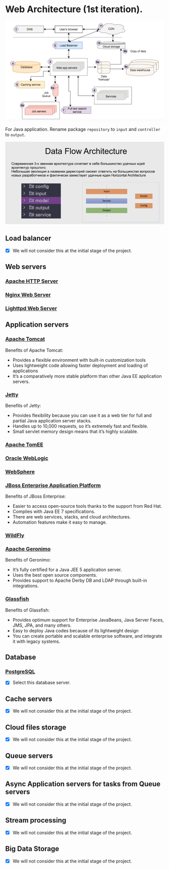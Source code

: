 # Web Architecture (1st iteration).

![Modern web application architecture overview](./images/arch_1.png)

For Java application. Rename package `repository` to `input` and `controller` to `output`.

![Folder structure](./images/arch_2.png)

## Load balancer
- [x] We will not consider this at the initial stage of the project.

## Web servers

### [Apache HTTP Server](https://httpd.apache.org/)

### [Nginx Web Server](https://www.nginx.com/)

### [Lighttpd Web Server](https://www.lighttpd.net/)

## Application servers

### [Apache Tomcat](http://tomcat.apache.org/)

Benefits of Apache Tomcat:

* Provides a flexible environment with built-in customization tools
* Uses lightweight code allowing faster deployment and loading of applications
* It’s a comparatively more stable platform than other Java EE application servers.

### [Jetty](https://www.baeldung.com/jetty-embedded#:~:text=%20Embedded%20Jetty%20Server%20in%20Java%20%201,has%20good%20support%20for%20asynchronous%20request...%20More%20)

Benefits of Jetty:

* Provides flexibility because you can use it as a web tier for full and partial Java application server stacks.
* Handles up to 10,000 requests, so it’s extremely fast and flexible.
* Small servlet memory design means that it’s highly scalable. 

### [Apache TomEE](http://tomee.apache.org/download-ng.html)

### [Oracle WebLogic](https://www.oracle.com/middleware/technologies/fusionmiddleware-downloads.html)

### [WebSphere](https://www.ibm.com/cloud/websphere-application-server?lnk=STW_US_STESCH&lnk2=trial_WASCloud&pexp=def&psrc=none&mhsrc=ibmsearch_a&mhq=webshpere)

### [JBoss Enterprise Application Platform](https://www.redhat.com/en/technologies/jboss-middleware/application-platform)

Benefits of JBoss Enterprise:

* Easier to access open-source tools thanks to the support from Red Hat.
* Complies with Java EE 7 specifications.
* There are web services, stacks, and cloud architectures.
* Automation features make it easy to manage.

### [WildFly](http://wildfly.org/)

### [Apache Geronimo](http://geronimo.apache.org/)

Benefits of Geronimo:

* It’s fully certified for a Java JEE 5 application server.
* Uses the best open source components.
* Provides support to Apache Derby DB and LDAP through built-in integrations.

### [Glassfish](https://www.oracle.com/middleware/technologies/glassfish-server.html)

Benefits of Glassfish:

* Provides optimum support for Enterprise JavaBeans, Java Server Faces, JMS, JPA, and many others.
* Easy to deploy Java codes because of its lightweight design
* You can create portable and scalable enterprise software, and integrate it with legacy systems.

## Database

### [PostgreSQL](https://www.postgresql.org/)
- [x] Select this database server.

## Cache servers
- [x] We will not consider this at the initial stage of the project.

## Cloud files storage
- [x] We will not consider this at the initial stage of the project.

## Queue servers
- [x] We will not consider this at the initial stage of the project.

## Async Application servers for tasks from Queue servers
- [x] We will not consider this at the initial stage of the project.

## Stream processing
- [x] We will not consider this at the initial stage of the project.

## Big Data Storage
- [x] We will not consider this at the initial stage of the project.
